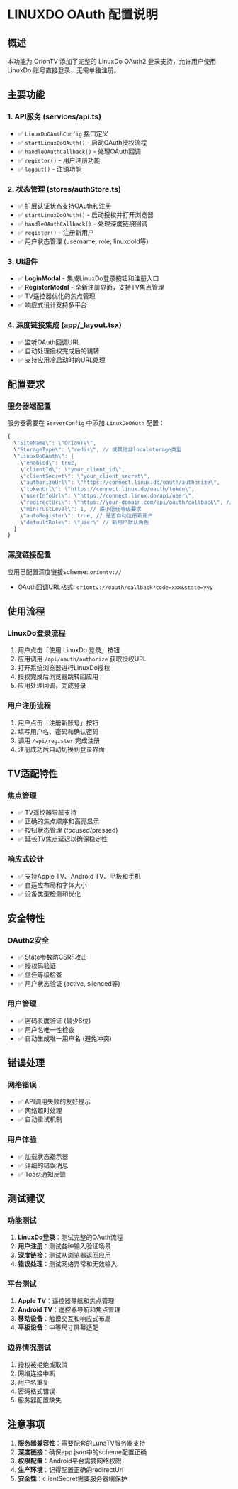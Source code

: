 # LINUXDO OAuth 配置说明

## 概述

本功能为 OrionTV 添加了完整的 LinuxDo OAuth2 登录支持，允许用户使用 LinuxDo 账号直接登录，无需单独注册。

## 主要功能

### 1. API服务 (services/api.ts)
- ✅ `LinuxDoOAuthConfig` 接口定义
- ✅ `startLinuxDoOAuth()` - 启动OAuth授权流程
- ✅ `handleOAuthCallback()` - 处理OAuth回调
- ✅ `register()` - 用户注册功能
- ✅ `logout()` - 注销功能

### 2. 状态管理 (stores/authStore.ts)
- ✅ 扩展认证状态支持OAuth和注册
- ✅ `startLinuxDoOAuth()` - 启动授权并打开浏览器
- ✅ `handleOAuthCallback()` - 处理深度链接回调
- ✅ `register()` - 注册新用户
- ✅ 用户状态管理 (username, role, linuxdoId等)

### 3. UI组件
- ✅ **LoginModal** - 集成LinuxDo登录按钮和注册入口
- ✅ **RegisterModal** - 全新注册界面，支持TV焦点管理
- ✅ TV遥控器优化的焦点管理
- ✅ 响应式设计支持多平台

### 4. 深度链接集成 (app/_layout.tsx)
- ✅ 监听OAuth回调URL
- ✅ 自动处理授权完成后的跳转
- ✅ 支持应用冷启动时的URL处理

## 配置要求

### 服务器端配置
服务器需要在 `ServerConfig` 中添加 `LinuxDoOAuth` 配置：

```typescript
{
  \"SiteName\": \"OrionTV\",
  \"StorageType\": \"redis\", // 或其他非localstorage类型
  \"LinuxDoOAuth\": {
    \"enabled\": true,
    \"clientId\": \"your_client_id\",
    \"clientSecret\": \"your_client_secret\",
    \"authorizeUrl\": \"https://connect.linux.do/oauth/authorize\",
    \"tokenUrl\": \"https://connect.linux.do/oauth/token\",
    \"userInfoUrl\": \"https://connect.linux.do/api/user\",
    \"redirectUri\": \"https://your-domain.com/api/oauth/callback\", // 可选
    \"minTrustLevel\": 1, // 最小信任等级要求
    \"autoRegister\": true, // 是否自动注册新用户
    \"defaultRole\": \"user\" // 新用户默认角色
  }
}
```

### 深度链接配置
应用已配置深度链接scheme: `oriontv://`
- OAuth回调URL格式: `oriontv://oauth/callback?code=xxx&state=yyy`

## 使用流程

### LinuxDo登录流程
1. 用户点击「使用 LinuxDo 登录」按钮
2. 应用调用 `/api/oauth/authorize` 获取授权URL
3. 打开系统浏览器进行LinuxDo授权
4. 授权完成后浏览器跳转回应用
5. 应用处理回调，完成登录

### 用户注册流程
1. 用户点击「注册新账号」按钮
2. 填写用户名、密码和确认密码
3. 调用 `/api/register` 完成注册
4. 注册成功后自动切换到登录界面

## TV适配特性

### 焦点管理
- ✅ TV遥控器导航支持
- ✅ 正确的焦点顺序和高亮显示
- ✅ 按钮状态管理 (focused/pressed)
- ✅ 延长TV焦点延迟以确保稳定性

### 响应式设计
- ✅ 支持Apple TV、Android TV、平板和手机
- ✅ 自适应布局和字体大小
- ✅ 设备类型检测和优化

## 安全特性

### OAuth2安全
- ✅ State参数防CSRF攻击
- ✅ 授权码验证
- ✅ 信任等级检查
- ✅ 用户状态验证 (active, silenced等)

### 用户管理
- ✅ 密码长度验证 (最少6位)
- ✅ 用户名唯一性检查
- ✅ 自动生成唯一用户名 (避免冲突)

## 错误处理

### 网络错误
- ✅ API调用失败的友好提示
- ✅ 网络超时处理
- ✅ 自动重试机制

### 用户体验
- ✅ 加载状态指示器
- ✅ 详细的错误消息
- ✅ Toast通知反馈

## 测试建议

### 功能测试
1. **LinuxDo登录**：测试完整的OAuth流程
2. **用户注册**：测试各种输入验证场景
3. **深度链接**：测试从浏览器返回应用
4. **错误处理**：测试网络异常和无效输入

### 平台测试
1. **Apple TV**：遥控器导航和焦点管理
2. **Android TV**：遥控器导航和焦点管理
3. **移动设备**：触摸交互和响应式布局
4. **平板设备**：中等尺寸屏幕适配

### 边界情况测试
1. 授权被拒绝或取消
2. 网络连接中断
3. 用户名重复
4. 密码格式错误
5. 服务器配置缺失

## 注意事项

1. **服务器兼容性**：需要配套的LunaTV服务器支持
2. **深度链接**：确保app.json中的scheme配置正确
3. **权限配置**：Android平台需要网络权限
4. **生产环境**：记得配置正确的redirectUri
5. **安全性**：clientSecret需要服务器端保护
